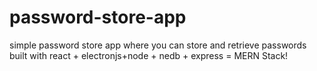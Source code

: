 # password-store-app
simple password store app where you can store and retrieve passwords built with react + electronjs+node + nedb + express = MERN Stack!
